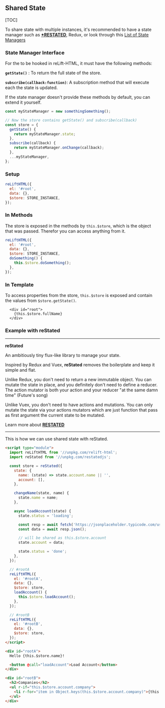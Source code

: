## Shared State

[TOC]

To share state with multiple instances, it's recommended to have a state manager such as <a href="https://github.com/mardix/restated" target="_blank">**\*RESTATED**</a>, Redux, or look through this <a href="https://www.javascriptstuff.com/state-managers/" target="_blank">List of State Managers</a>

### State Manager Interface

For the to be hooked in reLift-HTML, it must have the following methods:

**`getState()`** : To return the full state of the store.

**`subscribe(callback:function)`**: A subscription method that will execute each the state is updated.

If the state manager doesn't provide these methods by default, you can extend it yourself.

```js
const myStateManager = new somethingSomething();

// Now the store contains getState() and subscribe(callback)
const store = {
  getState() {
    return myStateManager.state;
  },
  subscribe(callback) {
    return myStateManager.onChange(callback);
  },
  ...myStateManager,
};
```

### Setup

```js
reLiftHTML({
  el: '#root',
  data: {},
  $store: STORE_INSTANCE,
});
```

### In Methods

The store is exposed in the methods by `this.$store`, which is the object that was passed. Therefor you can access anything from it.

```js
reLiftHTML({
  el: '#root',
  data: {},
  $store: STORE_INSTANCE,
  doSomething() {
    this.$store.doSomething();
  },
});
```

### In Template

To access properties from the store, `this.$store` is exposed and contain the values from `$store.getState()`.

```
  <div id="root">
    {this.$store.fullName}
  </div>
```

### Example with **reStated**

---

**reStated**

An ambitiously tiny flux-like library to manage your state.

Inspired by Redux and Vuex, **reStated** removes the boilerplate and keep it simple and flat.

Unlike Redux, you don't need to return a new immutable object. You can mutate the state in place, and you definitely don't need to define a reducer. The action mutator is both your action and your reducer "at the same damn time" (Future's song)

Unlike Vuex, you don't need to have actions and mutations. You can only mutate the state via your actions mutators which are just function that pass as first argument the current state to be mutated.

Learn more about <a href="https://github.com/mardix/restated" target="_blank">**RESTATED**</a>

---

This is how we can use shared state with reStated.

```html
<script type="module">
  import reLiftHTML from '//unpkg.com/relift-html';
  import reStated from '//unpkg.com/restatedjs';

  const store = reStated({
    state: {
      name: (state) => state.account.name || '',
      account: [],
    },

    changeName(state, name) {
      state.name = name;
    },

    async loadAccount(state) {
      state.status = 'loading';

      const resp = await fetch('https://jsonplaceholder.typicode.com/users/1');
      const data = await resp.json();

      // will be shared as this.$store.account
      state.account = data;

      state.status = 'done';
    },
  });

  // #rootA
  reLiftHTML({
    el: '#rootA',
    data: {},
    $store: store,
    loadAccount() {
      this.$store.loadAccount();
    },
  });

  // #rootB
  reLiftHTML({
    el: '#rootB',
    data: {},
    $store: store,
  });
</script>

<div id="rootA">
  Hello {this.$store.name}!

  <button @call="loadAccount">Load Account</button>
</div>

<div id="rootB">
  <h2>Companies</h2>
  <ul r-if="this.$store.account.company">
    <li r-for="item in Object.keys(this.$store.account.company)">{this.$store.account.company[item]}</li>
  </ul>
</div>
```
